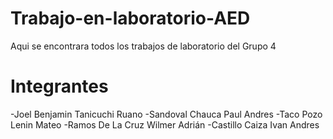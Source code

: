 # Trabajo-en-laboratorio-AED
Aqui se encontrara todos los trabajos de laboratorio del Grupo 4
# Integrantes
-Joel Benjamin Tanicuchi Ruano
-Sandoval Chauca Paul Andres
-Taco Pozo Lenin Mateo
-Ramos De La Cruz Wilmer Adrián
-Castillo Caiza Ivan Andres
